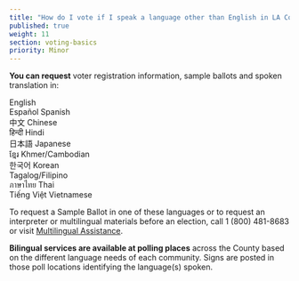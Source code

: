 ```yaml
---
title: "How do I vote if I speak a language other than English in LA County?"
published: true
weight: 11
section: voting-basics
priority: Minor
---
```

**You can request** voter registration information, sample ballots and spoken translation in:  

English  
Español  Spanish  
中文  Chinese  
हिन्दी  Hindi  
日本語  Japanese  
ខ្មែរ  Khmer/Cambodian  
한국어  Korean  
Tagalog/Filipino  
ภาษาไทย  Thai  
Tiếng Việt  Vietnamese  

To request a Sample Ballot in one of these languages or to request an interpreter or multilingual materials before an election, call 1 (800) 481-8683 or visit [Multilingual Assistance](https://www.lavote.net/home/voting-elections/voter-education/translation-services#Chinese).  

**Bilingual services are available at polling places** across the County based on the different language needs of each community. Signs are posted in those poll locations identifying the language(s) spoken.  

